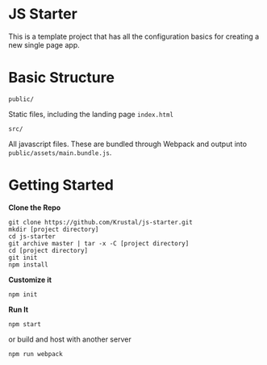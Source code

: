 # JS Starter

This is a template project that has all the configuration basics for creating a
new single page app.

# Basic Structure

`public/`

Static files, including the landing page `index.html`

`src/`

All javascript files. These are bundled through Webpack and output into `public/assets/main.bundle.js`.

# Getting Started

**Clone the Repo**

```
git clone https://github.com/Krustal/js-starter.git
mkdir [project directory]
cd js-starter
git archive master | tar -x -C [project directory]
cd [project directory]
git init
npm install
```

**Customize it**

```
npm init
```

**Run It**

```
npm start
```

or build and host with another server

```
npm run webpack
```
